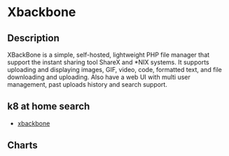 # Xbackbone

## Description

XBackBone is a simple, self-hosted, lightweight PHP file manager that support the instant sharing tool ShareX and *NIX systems. It supports uploading and displaying images, GIF, video, code, formatted text, and file downloading and uploading. Also have a web UI with multi user management, past uploads history and search support.

## k8 at home search

- [xbackbone](https://nanne.dev/k8s-at-home-search/#/xbackbone)

## Charts


